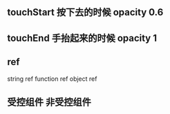## touchStart 按下去的时候  opacity  0.6
## touchEnd 手抬起来的时候 opacity 1
## ref 
  string ref 
  function ref 
  object ref 
## 受控组件 非受控组件 